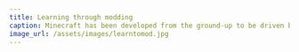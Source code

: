 ```yaml
---
title: Learning through modding
caption: Minecraft has been developed from the ground-up to be driven by users, who are empowered to develop the world as well as to program new objects and behaviors.
image_url: /assets/images/learntomod.jpg
---
```

